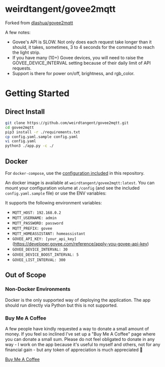 # weirdtangent/govee2mqtt

Forked from [dlashua/govee2mqtt](https://github.com/dlashua/govee2mqtt)

A few notes:
* Govee's API is SLOW. Not only does each request take longer than it should, it takes, sometimes, 3 to 4 seconds for the command to reach the light strip.
* If you have many (10+) Govee devices, you will need to raise the GOVEE_DEVICE_INTERVAL setting because of their daily limit of API requests.
* Support is there for power on/off, brightness, and rgb_color.

# Getting Started
## Direct Install
```bash
git clone https://github.com/weirdtangent/govee2mqtt.git
cd govee2mqtt
pip3 install -r ./requirements.txt
cp config.yaml.sample config.yaml
vi config.yaml
python3 ./app.py -c ./
```

## Docker
For `docker-compose`, use the [configuration included](https://github.com/weirdtangent/govee2mqtt/blob/master/docker-compose.yaml) in this repository.

An docker image is available at `weirdtangent/govee2mqtt:latest`. You can mount your configuration volume at `/config` (and see the
included `config.yaml.sample` file) or use the ENV variables:

It supports the following environment variables:

-   `MQTT_HOST: 192.168.0.2`
-   `MQTT_USERNAME: admin`
-   `MQTT_PASSWORD: password`
-   `MQTT_PREFIX: govee`
-   `MQTT_HOMEASSISTANT: homeassistant`
-   `GOVEE_API_KEY: [your_api_key]` (https://developer.govee.com/reference/apply-you-govee-api-key)
-   `GOVEE_DEVICE_INTERVAL: 30`
-   `GOVEE_DEVICE_BOOST_INTERVAL: 5`
-   `GOVEE_LIST_INTERVAL: 300`

## Out of Scope

### Non-Docker Environments

Docker is the only supported way of deploying the application. The app should run directly via Python but this is not supported.

### Buy Me A Coffee

A few people have kindly requested a way to donate a small amount of money. If you feel so inclined I've set up a "Buy Me A Coffee"
page where you can donate a small sum. Please do not feel obligated to donate in any way - I work on the app because it's
useful to myself and others, not for any financial gain - but any token of appreciation is much appreciated 🙂

<a href="https://buymeacoffee.com/weirdtangent">Buy Me A Coffee</a>
